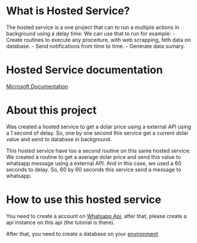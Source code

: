 # What is Hosted Service?

  The hosted service is a one project that can to run a multiple actions in background using a delay time. We can use that to run for example: 
    - Create routines to execute any procedure, with web scrapping, feth data on database.
    - Send notifications from time to time.
    - Generate data sumary.

# Hosted Service documentation

  [Microsoft Documentation](https://learn.microsoft.com/en-us/aspnet/core/fundamentals/host/hosted-services)
  
# About this project

  Was created a hosted service to get a dolar price using a external API using a 1 second of delay. So, one by one second this service get a current dolar value and send to database in background. 
  
  This hosted service have too a second routine on this same hosted service: We created a routine to get a average dolar price and send this value to whatsapp message using a external API. And in this case, we used a 60 seconds to delay. So, 60 by 60 seconds this service send a message to whatsapp.
  
# How to use this hosted service

  You need to create a account on [Whatsapp Api](https://user.ultramsg.com), after that, please create a api instance on this api (the tutorial is there).
  
  After that, you need to create a database on your [environment](CreateDatabase.sql)
